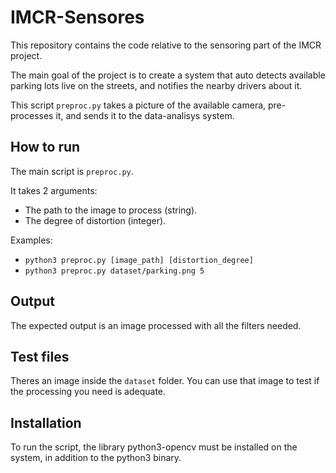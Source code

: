 # IMCR-Sensores
This repository contains the code relative to the sensoring part of the IMCR project.

The main goal of the project is to create a system that auto detects available parking lots live on the streets, and notifies the nearby drivers about it.

This script `preproc.py` takes a picture of the available camera, pre-processes it, and sends it to the data-analisys system.

## How to run

The main script is `preproc.py`.

It takes 2 arguments:
- The path to the image to process (string).
- The degree of distortion (integer).

Examples:
- `python3 preproc.py [image_path] [distortion_degree]`
- `python3 preproc.py dataset/parking.png 5`

## Output
The expected output is an image processed with all the filters needed.

## Test files
Theres an image inside the `dataset` folder.
You can use that image to test if the processing you need is adequate.

## Installation
To run the script, the library python3-opencv must be installed on the system, in addition to the python3 binary.

